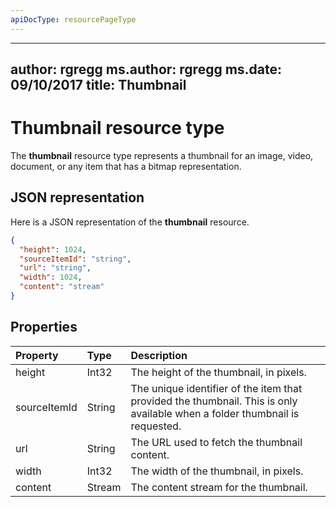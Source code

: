 ```yaml
---
apiDocType: resourcePageType
---
```

---
author: rgregg
ms.author: rgregg
ms.date: 09/10/2017
title: Thumbnail
---
# Thumbnail resource type

The **thumbnail** resource type represents a thumbnail for an image, video, document, or any item that has a bitmap representation.

## JSON representation

Here is a JSON representation of the **thumbnail** resource.

<!--{
  "blockType": "resource",
  "optionalProperties": [
    "content",
    "height",
    "width",
    "sourceItemId"
  ],
  "@odata.type": "microsoft.graph.thumbnail"
}-->

```json
{
  "height": 1024,
  "sourceItemId": "string",
  "url": "string",
  "width": 1024,
  "content": "stream"
}
```

## Properties

| Property     | Type   | Description
| :----------- | :----- | :----------------------------------------------------
| height       | Int32  | The height of the thumbnail, in pixels.
| sourceItemId | String | The unique identifier of the item that provided the thumbnail. This is only available when a folder thumbnail is requested.
| url          | String | The URL used to fetch the thumbnail content.
| width        | Int32  | The width of the thumbnail, in pixels.
| content      | Stream | The content stream for the thumbnail.

<!-- uuid: 8fcb5dbc-d5aa-4681-8e31-b001d5168d79
2015-10-25 14:57:30 UTC -->
<!-- {
  "type": "#page.annotation",
  "description": "Thumbnail resource represents a single thumbnail for an item.",
  "section": "documentation",
  "tocPath": "Resources/Thumbnail"
} -->
